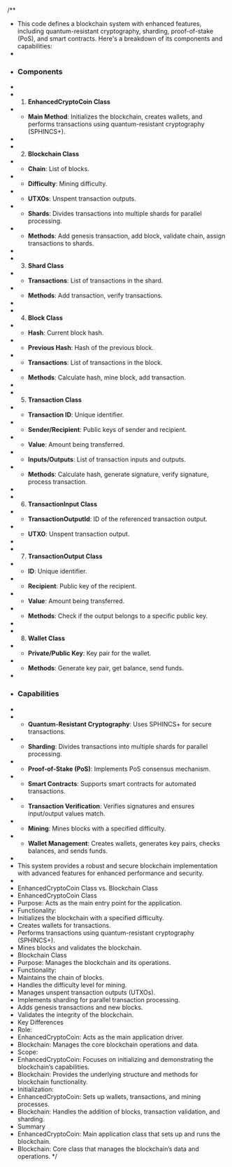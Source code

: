 /**
 * This code defines a blockchain system with enhanced features, including quantum-resistant cryptography, sharding, proof-of-stake (PoS), and smart contracts. Here's a breakdown of its components and capabilities:
 *
 * ### Components
 *
 * 1. **EnhancedCryptoCoin Class**
 *    - **Main Method**: Initializes the blockchain, creates wallets, and performs transactions using quantum-resistant cryptography (SPHINCS+).
 *
 * 2. **Blockchain Class**
 *    - **Chain**: List of blocks.
 *    - **Difficulty**: Mining difficulty.
 *    - **UTXOs**: Unspent transaction outputs.
 *    - **Shards**: Divides transactions into multiple shards for parallel processing.
 *    - **Methods**: Add genesis transaction, add block, validate chain, assign transactions to shards.
 *
 * 3. **Shard Class**
 *    - **Transactions**: List of transactions in the shard.
 *    - **Methods**: Add transaction, verify transactions.
 *
 * 4. **Block Class**
 *    - **Hash**: Current block hash.
 *    - **Previous Hash**: Hash of the previous block.
 *    - **Transactions**: List of transactions in the block.
 *    - **Methods**: Calculate hash, mine block, add transaction.
 *
 * 5. **Transaction Class**
 *    - **Transaction ID**: Unique identifier.
 *    - **Sender/Recipient**: Public keys of sender and recipient.
 *    - **Value**: Amount being transferred.
 *    - **Inputs/Outputs**: List of transaction inputs and outputs.
 *    - **Methods**: Calculate hash, generate signature, verify signature, process transaction.
 *
 * 6. **TransactionInput Class**
 *    - **TransactionOutputId**: ID of the referenced transaction output.
 *    - **UTXO**: Unspent transaction output.
 *
 * 7. **TransactionOutput Class**
 *    - **ID**: Unique identifier.
 *    - **Recipient**: Public key of the recipient.
 *    - **Value**: Amount being transferred.
 *    - **Methods**: Check if the output belongs to a specific public key.
 *
 * 8. **Wallet Class**
 *    - **Private/Public Key**: Key pair for the wallet.
 *    - **Methods**: Generate key pair, get balance, send funds.
 *
 * ### Capabilities
 *
 * - **Quantum-Resistant Cryptography**: Uses SPHINCS+ for secure transactions.
 * - **Sharding**: Divides transactions into multiple shards for parallel processing.
 * - **Proof-of-Stake (PoS)**: Implements PoS consensus mechanism.
 * - **Smart Contracts**: Supports smart contracts for automated transactions.
 * - **Transaction Verification**: Verifies signatures and ensures input/output values match.
 * - **Mining**: Mines blocks with a specified difficulty.
 * - **Wallet Management**: Creates wallets, generates key pairs, checks balances, and sends funds.
 *
 * This system provides a robust and secure blockchain implementation with advanced features for enhanced performance and security.
 *
 * EnhancedCryptoCoin Class vs. Blockchain Class
 * EnhancedCryptoCoin Class
 * Purpose: Acts as the main entry point for the application.
 * Functionality:
 * Initializes the blockchain with a specified difficulty.
 * Creates wallets for transactions.
 * Performs transactions using quantum-resistant cryptography (SPHINCS+).
 * Mines blocks and validates the blockchain.
 * Blockchain Class
 * Purpose: Manages the blockchain and its operations.
 * Functionality:
 * Maintains the chain of blocks.
 * Handles the difficulty level for mining.
 * Manages unspent transaction outputs (UTXOs).
 * Implements sharding for parallel transaction processing.
 * Adds genesis transactions and new blocks.
 * Validates the integrity of the blockchain.
 * Key Differences
 * Role:
 * EnhancedCryptoCoin: Acts as the main application driver.
 * Blockchain: Manages the core blockchain operations and data.
 * Scope:
 * EnhancedCryptoCoin: Focuses on initializing and demonstrating the blockchain’s capabilities.
 * Blockchain: Provides the underlying structure and methods for blockchain functionality.
 * Initialization:
 * EnhancedCryptoCoin: Sets up wallets, transactions, and mining processes.
 * Blockchain: Handles the addition of blocks, transaction validation, and sharding.
 * Summary
 * EnhancedCryptoCoin: Main application class that sets up and runs the blockchain.
 * Blockchain: Core class that manages the blockchain’s data and operations.
 */


